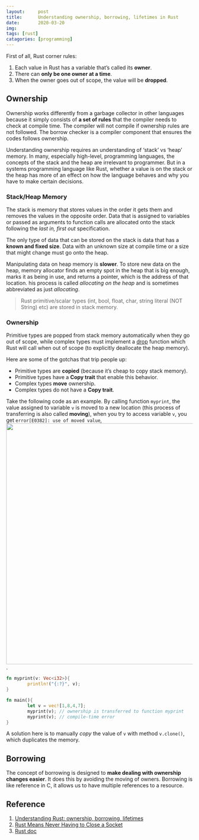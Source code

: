 ```yaml
---
layout:     post
title:      Understanding ownership, borrowing, lifetimes in Rust
date:       2020-03-20
img: 
tags: [rust]
catagories: [programming]
---
```


First of all, Rust corner rules: 
1. Each value in Rust has a variable that’s called its **owner**.
2. There can **only be one owner at a time**.
3. When the owner goes out of scope, the value will be **dropped**.

## Ownership 
Ownership works differently from a garbage collector in other languages because it simply consists of **a set of rules** that the compiler needs to check at compile time. The compiler will not compile if ownership rules are not followed. The borrow checker is a compiler component that ensures the codes follows ownership. 

Understanding ownership requires an understanding of ‘stack’ vs ‘heap’ memory. In many, especially high-level, programming languages, the concepts of the stack and the heap are irrelevant to programmer. But in a systems programming language like Rust, whether a value is on the stack or the heap has more of an effect on how the language behaves and why you have to make certain decisions. 

### Stack/Heap Memory
The stack is memory that stores values in the order it gets them and removes the values in the opposite order. Data that is assigned to variables or passed as arguments to function calls are allocated onto the stack following the *last in, first out* specification.

The only type of data that can be stored on the stack is data that has a **known and fixed size**. Data with an unknown size at compile time or a size that might change must go onto the heap.

Manipulating data on heap memory is **slower**. To store new data on the heap, memory allocator finds an empty spot in the heap that is big enough, marks it as being in use, and returns a pointer, which is the address of that location. his process is called *allocating on the heap* and is sometimes abbreviated as just *allocating*.

> Rust primitive/scalar types (int, bool, float, char, string literal (NOT String) etc) are stored in stack memory.

### Ownership
Primitive types are popped from stack memory automatically when they go out of scope, while complex types must implement a [drop](https://doc.rust-lang.org/std/mem/fn.drop.html) function which Rust will call when out of scope (to explicitly deallocate the heap memory).

Here are some of the gotchas that trip people up:

- Primitive types are **copied** (because it’s cheap to copy stack memory).
- Primitive types have a **Copy trait** that enable this behavior.
- Complex types **move** ownership.
- Complex types do not have a **Copy trait**.

Take the following code as an example. By calling function `myprint`, the value assigned to variable `v` is moved to a new location (this process of transferring is also called **moving**), when you try to access variable `v`, you get `error[E0382]: use of moved value`, <img class='center' src="{{site.baseurl}}/images/2020/error.e0382_rounded.png" width="650">.

```rust
fn myprint(v: Vec<i32>){
        println!("{:?}", v);
}

fn main(){
        let v = vec![1,8,4,7];
        myprint(v); // ownership is transferred to function myprint
        myprint(v); // compile-time error
}
```
A solution here is to manually *copy* the value of `v` with method `v.clone()`, which duplicates the memory.

## Borrowing
The concept of borrowing is designed to **make dealing with ownership changes easier**. It does this by avoiding the moving of owners. Borrowing is like reference in C, it allows us to have multiple references to a resource.


## Reference 
1. [Understanding Rust: ownership, borrowing, lifetimes](https://medium.com/@bugaevc/understanding-rust-ownership-borrowing-lifetimes-ff9ee9f79a9c)
2. [Rust Means Never Having to Close a Socket](https://blog.skylight.io/rust-means-never-having-to-close-a-socket/)
3. [Rust doc](https://doc.rust-lang.org/1.8.0/book/ownership.html)










